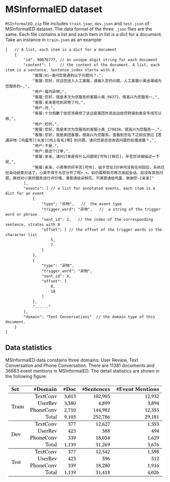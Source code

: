 # MSInformalED dataset

`MSInformalED.zip` file includes `train.json`, `dev.json` and `test.json` of MSInformalED dataset. The data format of the three `.json` files are the same. Each file contains a list and each item in list is a dict for a document. Take an instance in `train.json` as an example:

```JSON5
[   // A list, each item is a dict for a document
    { 
        "id": 90076777, // an unique digit string for each document
        "content": [    // the content of the document. A list, each item is a sentence. Sentence index starts with 0.
            "客服:Hi~请问您是遇到以下问题吗？,",
            "客服:您好，欢迎您进入人工客服，请输入您的问题，人工客服小美会竭诚为您服务的~,",
            "用户:餐内异物,",
            "客服:您好，我是本次为您服务的客服小美_94372，很高兴为您服务～,",
            "客服:亲亲是吃到异物了吗,",
            "用户:对,",
            "客服:十分抱歉了给您添麻烦了这边是美团外卖这边给您转接到食安专线可以嘛,",
            "用户:好的,",
            "客服:您好，我是本次为您服务的客服小美_179838，很高兴为您服务～,",
            "客服:您好，我是美团客服，很高兴为您服务。查看到您名下之前反馈过【普通异物-[鸡蛋壳][头发][肉上有毛]等】的问题，请问您是否咨询该问题的处理进展？,",
            "用户:不是,",
            "用户:是这个订单,",
            "客服:亲亲，请问订单是有什么问题呢[可怜][鲜花]，辛苦您详细描述一下呢,",
            "客服:亲亲，小美等的好辛苦[可怜]，由于您在3分钟内没有任何回应，系统已经自动结束对话了，小美不得不与您分开了呢>_<。如仍需帮助可再次发起会话，如没有其他问题，麻烦对小美的服务进行评价哦，满意请给朵鲜花，不满意请给鸡蛋，谢谢您~[亲亲]"
        ],
        "events": [ // a list for annotated events, each item is a dict for an event
            {
                "type": "异物",   //  the event type
                "trigger_word": "异物",   //  a string of the trigger word or phrase
                "sent_id": 2,   // the index of the corresponding sentence, strates with 0
                "offset": [ // the offset of the trigger words in the character list
                    5,
                    7
                ]
            },
            {
                "type": "异物",
                "trigger_word": "异物",
                "sent_id": 4,
                "offset": [
                    8,
                    10
                ]
            },
            "......"
        ],
        "domain": "Text Conversations"  // the domain type of this document.
    }
]
```

## Data statistics

MSInformalED data constains three domains: User Review, Text Conversation and Phone Conversation. There are 11381 documents and 36883 event mentions in MSInformalED. The detail statistics are shown in the following figure:

![image](pictures/91BD8F65-7D87-42F5-A5B5-301918EB3D38.jpeg)

